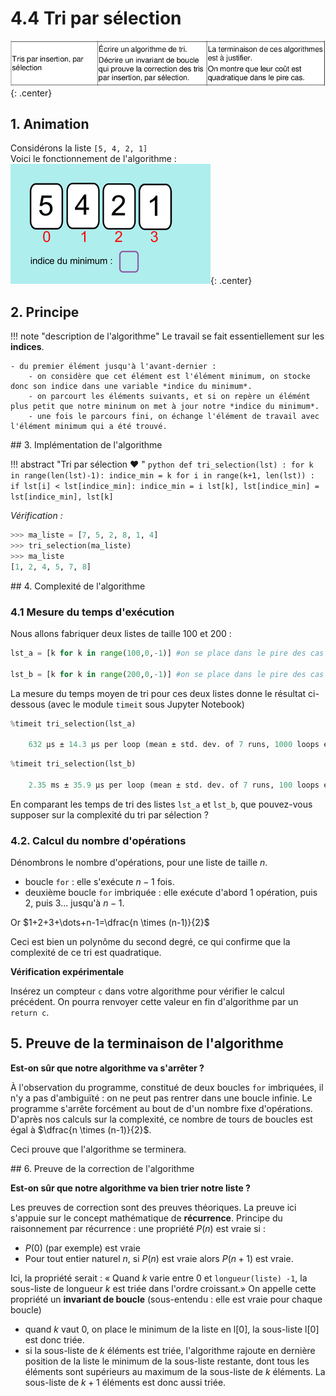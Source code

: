 # 4.4 Tri par sélection

![image](data/BO.png){: .center}


## 1. Animation
Considérons la liste `[5, 4, 2, 1]`  
Voici le fonctionnement de l'algorithme :  
![](data/selection.gif){: .center}

## 2. Principe

!!! note "description de l'algorithme"
    Le travail se fait essentiellement sur les **indices**.
    
    - du premier élément jusqu'à l'avant-dernier :
        - on considère que cet élément est l'élément minimum, on stocke donc son indice dans une variable *indice du minimum*.
        - on parcourt les éléments suivants, et si on repère un élémént plus petit que notre mininum on met à jour notre *indice du minimum*.
        - une fois le parcours fini, on échange l'élément de travail avec l'élément minimum qui a été trouvé.
 




## 3. Implémentation de l'algorithme

!!! abstract "Tri par sélection :heart: "
    ```python
    def tri_selection(lst) :
        for k in range(len(lst)-1):
            indice_min = k
            for i in range(k+1, len(lst)) :
                if lst[i] < lst[indice_min]:
                    indice_min = i
            lst[k], lst[indice_min] = lst[indice_min], lst[k]
    ```

*Vérification :*

```python
>>> ma_liste = [7, 5, 2, 8, 1, 4]
>>> tri_selection(ma_liste)
>>> ma_liste
[1, 2, 4, 5, 7, 8]
```

    


## 4. Complexité de l'algorithme


### 4.1 Mesure du temps d'exécution

Nous allons fabriquer deux listes de taille 100 et 200 :



```python
lst_a = [k for k in range(100,0,-1)] #on se place dans le pire des cas : une liste triée dans l'ordre décroissant

lst_b = [k for k in range(200,0,-1)] #on se place dans le pire des cas : une liste triée dans l'ordre décroissant
```


La mesure du temps moyen de tri pour ces deux listes donne le résultat ci-dessous (avec le module ```timeit``` sous Jupyter Notebook)

```python
%timeit tri_selection(lst_a)

    632 µs ± 14.3 µs per loop (mean ± std. dev. of 7 runs, 1000 loops each)
```


```python
%timeit tri_selection(lst_b)

    2.35 ms ± 35.9 µs per loop (mean ± std. dev. of 7 runs, 100 loops each)
```

En comparant les temps de tri des listes `lst_a` et `lst_b`, que pouvez-vous supposer sur la complexité du tri par sélection ?

<!--
Une liste à trier 2 fois plus longue prend 4 fois plus de temps : l'algorithme semble de complexité **quadratique**.
-->


### 4.2. Calcul du nombre d'opérations
Dénombrons le nombre d'opérations, pour une liste de taille $n$.

- boucle `for` : elle s'exécute $n-1$ fois.
- deuxième boucle `for` imbriquée : elle exécute d'abord 1 opération, puis 2, puis 3... jusqu'à $n-1$. 

Or 
$1+2+3+\dots+n-1=\dfrac{n \times (n-1)}{2}$

Ceci est bien un polynôme du second degré, ce qui confirme que la complexité de ce tri est quadratique.

**Vérification expérimentale**

Insérez un compteur `c` dans votre algorithme pour vérifier le calcul précédent. On pourra renvoyer cette valeur en fin d'algorithme par un `return c`.



## 5. Preuve de la terminaison de l'algorithme

**Est-on sûr que notre algorithme va s'arrêter ?**

À l'observation du programme, constitué de deux boucles `for` imbriquées, il n'y a pas d'ambiguïté : on ne peut pas rentrer dans une boucle infinie. Le programme s'arrête forcément au bout de d'un nombre fixe d'opérations. 
D'après nos calculs sur la complexité, ce nombre de tours de boucles est égal à $\dfrac{n \times (n-1)}{2}$.

Ceci prouve que l'algorithme se terminera.


## 6. Preuve de la correction de l'algorithme

**Est-on sûr que notre algorithme va bien trier notre liste ?**

Les preuves de correction sont des preuves théoriques. La preuve ici s'appuie sur le concept mathématique de **récurrence**. 
Principe du raisonnement par récurrence : 
une propriété $P(n)$ est vraie si :

- $P(0)$ (par exemple) est vraie
- Pour tout entier naturel $n$, si $P(n)$ est vraie alors $P(n+1)$ est vraie.

Ici, la propriété serait : « Quand $k$ varie entre 0 et `longueur(liste) -1`, la sous-liste de longueur $k$ est triée dans l'ordre croissant.» On appelle cette propriété un **invariant de boucle** (sous-entendu : elle est vraie pour chaque boucle)

- quand $k$ vaut 0, on place le minimum de la liste en l[0], la sous-liste l[0] est donc triée.
-  si la sous-liste de $k$ éléments est triée, l'algorithme rajoute en dernière position de la liste le minimum de la sous-liste restante, dont tous les éléments sont supérieurs au maximum de la sous-liste de $k$ éléments. La sous-liste de $k+1$ éléments est donc aussi triée.


